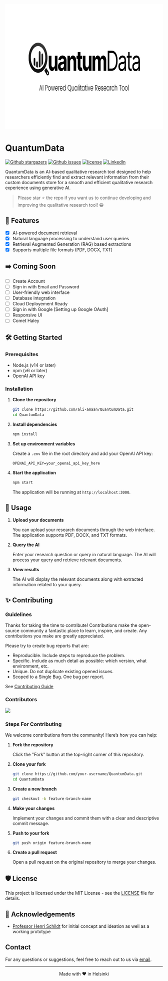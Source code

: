 <div align="center">
    <img height="400px" alt="QuantumData Banner" src="assets/QuantumData_Banner.png">
</div>

# QuantumData

<p>
    <a href="https://github.com/ali-amaan/QuantumData/stargazers"><img src="https://img.shields.io/github/stars/ali-amaan/QuantumData" alt="Github stargazers"></a>
    <a href="https://github.com/ali-amaan/QuantumData/issues"><img src="https://img.shields.io/github/issues/ali-amaan/QuantumData" alt="Github issues"></a>
    <a href="https://github.com/ali-amaan/QuantumData/blob/main/LICENSE"><img src="https://img.shields.io/github/license/ali-amaan/QuantumData" alt="license"></a>
    <a href="https://www.linkedin.com/in/henri-schildt-57280"><img src="https://img.shields.io/badge/LinkedIn-blue" alt="LinkedIn"></a>
</p>

QuantumData is an AI-based qualitative research tool designed to help researchers efficiently find and extract relevant information from their custom documents store for a smooth and efficient qualitative research experience using generative AI.

>Please star ⭐ the repo if you want us to continue developing and improving the qualitative research tool! 😀

## 🥇 Features

- [x] AI-powered document retrieval
- [x] Natural language processing to understand user queries
- [x] Retrieval Augmented Generation (RAG) based extractions
- [x] Supports multiple file formats (PDF, DOCX, TXT)

## ➡️ Coming Soon
- [ ] Create Account
- [ ] Sign in with Email and Password
- [ ] User-friendly web interface
- [ ] Database integration
- [ ] Cloud Deployement Ready
- [ ] Sign in with Google [Setting up Google OAuth]
- [ ] Responsive UI
- [ ] Comet Haley

## 🛠️ Getting Started

### Prerequisites

- Node.js (v14 or later)
- npm (v6 or later)
- OpenAI API key

### Installation

1. **Clone the repository**

    ```bash
    git clone https://github.com/ali-amaan/QuantumData.git
    cd QuantumData
    ```

2. **Install dependencies**

    ```bash
    npm install
    ```

3. **Set up environment variables**

    Create a `.env` file in the root directory and add your OpenAI API key:

    ```plaintext
    OPENAI_API_KEY=your_openai_api_key_here
    ```

4. **Start the application**

    ```bash
    npm start
    ```

    The application will be running at `http://localhost:3000`.

## 🚀 Usage

1. **Upload your documents**

    You can upload your research documents through the web interface. The application supports PDF, DOCX, and TXT formats.

2. **Query the AI**

    Enter your research question or query in natural language. The AI will process your query and retrieve relevant documents.

3. **View results**

    The AI will display the relevant documents along with extracted information related to your query.

## ✨ Contributing

### Guidelines

Thanks for taking the time to contribute! Contributions make the open-source community a fantastic place to learn, inspire, and create. Any contributions you make are greatly appreciated.

Please try to create bug reports that are:

- Reproducible. Include steps to reproduce the problem.
- Specific. Include as much detail as possible: which version, what environment, etc.
- Unique. Do not duplicate existing opened issues.
- Scoped to a Single Bug. One bug per report.

See [Contributing Guide](CONTRIBUTING.md)

### Contributors

<a href="https://github.com/ali-amaan/QuantumData/graphs/contributors">
  <img src="https://contrib.rocks/image?repo=ali-amaan/QuantumData" />
</a>

### Steps For Contributing

We welcome contributions from the community! Here’s how you can help:

1. **Fork the repository**

    Click the "Fork" button at the top-right corner of this repository.

2. **Clone your fork**

    ```bash
    git clone https://github.com/your-username/QuantumData.git
    cd QuantumData
    ```

3. **Create a new branch**

    ```bash
    git checkout -b feature-branch-name
    ```

4. **Make your changes**

    Implement your changes and commit them with a clear and descriptive commit message.

5. **Push to your fork**

    ```bash
    git push origin feature-branch-name
    ```

6. **Create a pull request**

    Open a pull request on the original repository to merge your changes.

## 🛡️ License

This project is licensed under the MIT License - see the [LICENSE](LICENSE) file for details.

## 🙏 Acknowledgements

- [Professor Henri Schildt](https://www.aalto.fi/en/people/henri-schildt) for initial concept and ideation as well as a working prototype

## Contact

For any questions or suggestions, feel free to reach out to us via [email](mailto:henri.schildt@aalto.fi).

---

<p align="center">
  Made with ❤️ in Helsinki
</p>
